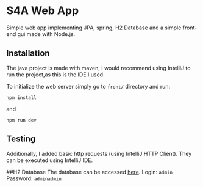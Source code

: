 # S4A Web App

Simple web app implementing JPA, spring, H2 Database and a simple front-end gui made with Node.js.

## Installation
The java project is made with maven, I would recommend using IntelliJ to run the project,as this is the IDE I used.

To initialize the web server simply go to ```front/``` directory and run:
```
npm install
```
and
```
npm run dev
```

## Testing
Additionally, I added basic http requests (using IntelliJ HTTP Client). 
They can be executed using IntelliJ IDE.

##H2 Database
The database can be accessed [here](http://localhost:8081/h2-console).
Login: ```admin```
Password: ```adminadmin``` 
